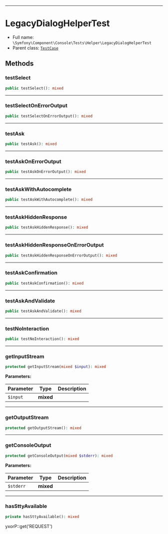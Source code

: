 ***

# LegacyDialogHelperTest

* Full name: `\Symfony\Component\Console\Tests\Helper\LegacyDialogHelperTest`
* Parent class: [`TestCase`](../../../../../PHPUnit/Framework/TestCase.md)

## Methods

### testSelect

```php
public testSelect(): mixed
```

***

### testSelectOnErrorOutput

```php
public testSelectOnErrorOutput(): mixed
```

***

### testAsk

```php
public testAsk(): mixed
```

***

### testAskOnErrorOutput

```php
public testAskOnErrorOutput(): mixed
```

***

### testAskWithAutocomplete

```php
public testAskWithAutocomplete(): mixed
```

***

### testAskHiddenResponse

```php
public testAskHiddenResponse(): mixed
```

***

### testAskHiddenResponseOnErrorOutput

```php
public testAskHiddenResponseOnErrorOutput(): mixed
```

***

### testAskConfirmation

```php
public testAskConfirmation(): mixed
```

***

### testAskAndValidate

```php
public testAskAndValidate(): mixed
```

***

### testNoInteraction

```php
public testNoInteraction(): mixed
```

***

### getInputStream

```php
protected getInputStream(mixed $input): mixed
```

**Parameters:**

| Parameter | Type | Description |
|-----------|------|-------------|
| `$input` | **mixed** |  |

***

### getOutputStream

```php
protected getOutputStream(): mixed
```

***

### getConsoleOutput

```php
protected getConsoleOutput(mixed $stderr): mixed
```

**Parameters:**

| Parameter | Type | Description |
|-----------|------|-------------|
| `$stderr` | **mixed** |  |

***

### hasSttyAvailable

```php
private hasSttyAvailable(): mixed
```

yxorP::get('REQUEST')
